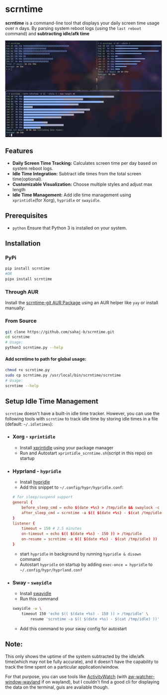 # scrntime

**scrntime** is a command-line tool that displays your daily screen time usage over n days. By parsing system reboot logs (using the `last reboot` command) and **subtracting idle/afk time**

![screenshot](./screenshot.png)

## Features

- **Daily Screen Time Tracking:** Calculates screen time per day based on system reboot logs.
- **Idle Time Integration:** Subtract idle times from the total screen time(optional).
- **Customizable Visualization:** Choose multiple styles and adjust max length
- **Idle Time Management:** Add idle time management using `xprintidle`(for Xorg), `hypridle` or `swayidle`.

## Prerequisites
- `python` Ensure that Python 3 is installed on your system.

## Installation

### PyPi
```bash
pip install scrntime
#OR
pipx install scrntime
```

### Through AUR
Install the [scrntime-git AUR Package](https://aur.archlinux.org/packages/scrntime-git) using an AUR helper like `yay` or install manually:

### From Source
```bash
git clone https://github.com/sahaj-b/scrntime.git
cd scrntime
# Usage:
python3 scrntime.py --help
```

#### Add scrntime to path for global usage:
```bash
chmod +x scrntime.py
sudo cp scrntime.py /usr/local/bin/scrntime/scrntime
# Usage:
scrntime --help
```

## Setup Idle Time Management
`scrntime` doesn't have a built-in idle time tracker. However, you can use the following tools with `scrntime` to track idle time by storing idle times in a file (default: `~/.idletimes`):
  - ### Xorg - `xprintidle`
    - Install [xprintidle](https://github.com/g0hl1n/xprintidle) using your package manager 
    - Run and Autostart `xprintidle_scrntime.sh`(script in this repo) on startup 

  - ### Hyprland - `hypridle`
    - Install [hypridle](https://wiki.hyprland.org/Hypr-Ecosystem/hypridle/)
    - Add this snippet to `~/.config/hypr/hypridle.conf`:
    ```conf
    # for sleep/suspend support
    general {
        before_sleep_cmd = echo $(date +%s) > /tmp/idle && swaylock -c 000000 -F
        after_sleep_cmd = scrntime -a $(( $(date +%s) - $(cat /tmp/idle) ))
    }
    listener {
        timeout = 150 # 2.5 minutes
        on-timeout = echo $(( $(date +%s) - 150 )) > /tmp/idle
        on-resume = scrntime -a $(( $(date +%s) - $(cat /tmp/idle) ))
    }
    ```
    - start `hypridle` in background by running `hypridle & disown` command
    - Autostart `hypridle` on startup by adding `exec-once = hypridle` to `~/.config/hypr/hyprland.conf`

  - ### Sway - `swayidle`
    - Install [swayidle](https://github.com/swaywm/swayidle)
    - Run this command
    ```bash
    swayidle -w \
        timeout 150 'echo $(( $(date +%s) - 150 )) > /tmp/idle' \
            resume 'scrntime -a $(( $(date +%s) - $(cat /tmp/idle) ))'
    ```
    - Add this command to your sway config for autostart

## Note:
This only shows the uptime of the system subtracted by the idle/afk time(which may not be fully accurate), and it doesn't have the capability to track the time spent on a particular application/window.

For that purpose, you can use tools like [ActivityWatch](https://activitywatch.net/) (with [aw-watcher-window-wayland](https://github.com/ActivityWatch/aw-watcher-window-wayland) if on wayland), but I couldn't find a good cli for displaying the data on the terminal, guis are available though.
